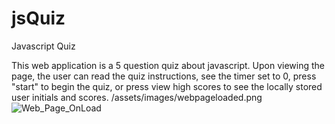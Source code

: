 # jsQuiz
Javascript Quiz

This web application is a 5 question quiz about javascript.
Upon viewing the page, the user can read the quiz instructions, see the timer set to 0, press "start" to begin the quiz, or press view high scores to see the 
locally stored user initials and scores.
/assets/images/webpageloaded.png
![Web_Page_OnLoad](/assets/images/webpagloaded.png?raw=true "Optional Title")
